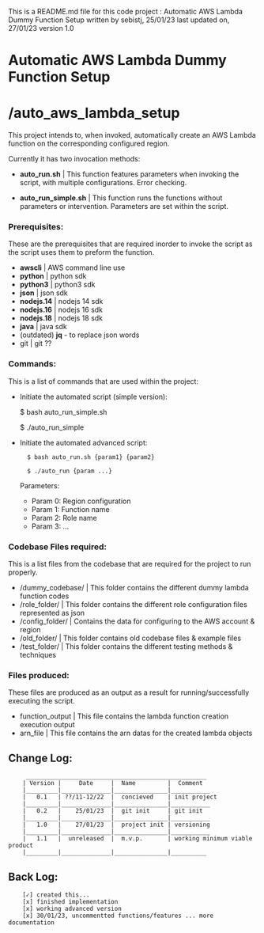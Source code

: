 This is a README.md file for this code project : Automatic AWS Lambda Dummy Function Setup
written by sebistj, 25/01/23
last updated on, 27/01/23
version 1.0


# Automatic AWS Lambda Dummy Function Setup
# /auto_aws_lambda_setup

This project intends to, when invoked, automatically create an AWS Lambda function on the corresponding configured region.

Currently it has two invocation methods:


+ **auto_run.sh**	| This function features parameters when invoking the script, with multiple configurations. Error checking.


+ **auto_run_simple.sh**	| This function runs the functions without parameters or intervention. Parameters are set within the script.


### Prerequisites:

These are the prerequisites that are required inorder to invoke the script as the script uses them to preform the function.


+ **awscli**	| AWS command line use 
+ **python**	| python sdk
+ **python3**	| python3 sdk
+ **json**	| json sdk
+ **nodejs.14**	| nodejs 14 sdk
+ **nodejs.16** | nodejs 16 sdk
+  **nodejs.18** | nodejs 18 sdk
+ **java**	| java sdk
+ (outdated) **jq** - to replace json words
+  git		| git ??


### Commands:

This is a list of commands that are used within the project:


+ Initiate the automated script (simple version):

	$ bash auto_run_simple.sh 

	$ ./auto_run_simple 


+ Initiate the automated advanced script:

        $ bash auto_run.sh {param1} {param2}

        $ ./auto_run {param ...}

	
	Parameters: 
	
	+ Param 0: Region configuration
	+ Param 1: Function name
	+ Param 2: Role name
	+ Param 3: ...



### Codebase Files required:

This is a list files from the codebase that are required for the project to run properly. 

+ /dummy_codebase/	| This folder contains the different dummy lambda function codes
+ /role_folder/		| This folder contains the different role configuration files represented as json
+ /config_folder/	| Contains the data for configuring to the AWS account & region
+ /old_folder/		| This folder contains old codebase files & example files
+ /test_folder/ 	| This folder contains the different testing methods & techniques


### Files produced:

These files are produced as an output as a result for running/successfully executing the script.

+ function_output	| This file contains the lambda function creation execution output
+ arn_file		| This file contains the arn datas for the created lambda objects



## Change Log:
         ___________________________________________________
        | Version |     Date     |  Name         |  Comment
        |_________|______________|_______________|___________
        |   0.1   | ??/11-12/22  |  concieved    | init project
        |_________|______________|_______________|___________
        |   0.2   |    25/01/23  |  git init     | git init
        |_________|______________|_______________|___________
        |   1.0   |    27/01/23  |  project init | versioning
        |_________|______________|_______________|___________
        |   1.1   |  unreleased  |  m.v.p.       | working minimum viable product
        |_________|______________|_______________|__________


## Back Log:

        [✓] created this...
        [x] finished implementation
        [x] working advanced version
        [x] 30/01/23, uncommentted functions/features ... more documentation

